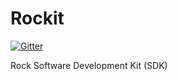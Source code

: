 Rockit
=======

[![Gitter](https://badges.gitter.im/Join%20Chat.svg)](https://gitter.im/NewSpring/Rock-Plugins?utm_source=badge&utm_medium=badge&utm_campaign=pr-badge&utm_content=badge)

Rock Software Development Kit (SDK)
